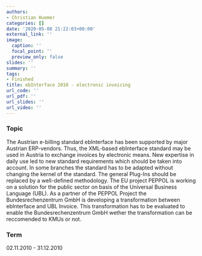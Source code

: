 ```yaml
---
authors:
- Christian Huemer
categories: []
date: '2020-05-08 21:22:03+00:00'
external_link: ''
image:
  caption: ''
  focal_point: ''
  preview_only: false
slides: ''
summary: ''
tags:
- Finished
title: ebInterface 2010 - electronic invoicing
url_code: ''
url_pdf: ''
url_slides: ''
url_video: ''
---
```


### Topic

The Austrian e-billing standard ebInterface has been supported by major Austrian ERP-vendors. Thus, the XML-based ebInterface standard may be used in Austria to exchange invoices by electronic means. New expertise in daily use led to new standard requirements which should be taken into account. In some branches the standard has to be adapted without changing the kernel of the standard. The general Plug-Ins should be replaced by a well-defined methodology. The EU project PEPPOL is working on a solution for the public sector on basis of the Universal Business Language (UBL). As a partner of the PEPPOL Project the Bundesrechenzentrum GmbH is developing a transformation between ebInterface and UBL Invoice. This transformation has to be evaluated to enable the Bundesrechenzentrum GmbH wether the transformation can be reccomended to KMUs or not.

### Term

02.11.2010 - 31.12.2010
